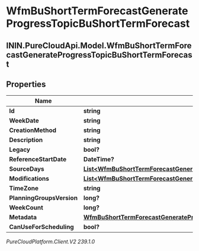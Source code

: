 # WfmBuShortTermForecastGenerateProgressTopicBuShortTermForecast

## ININ.PureCloudApi.Model.WfmBuShortTermForecastGenerateProgressTopicBuShortTermForecast

## Properties

|Name | Type | Description | Notes|
|------------ | ------------- | ------------- | -------------|
| **Id** | **string** |  | [optional] |
| **WeekDate** | **string** |  | [optional] |
| **CreationMethod** | **string** |  | [optional] |
| **Description** | **string** |  | [optional] |
| **Legacy** | **bool?** |  | [optional] |
| **ReferenceStartDate** | **DateTime?** |  | [optional] |
| **SourceDays** | [**List&lt;WfmBuShortTermForecastGenerateProgressTopicForecastSourceDayPointer&gt;**](WfmBuShortTermForecastGenerateProgressTopicForecastSourceDayPointer) |  | [optional] |
| **Modifications** | [**List&lt;WfmBuShortTermForecastGenerateProgressTopicBuForecastModification&gt;**](WfmBuShortTermForecastGenerateProgressTopicBuForecastModification) |  | [optional] |
| **TimeZone** | **string** |  | [optional] |
| **PlanningGroupsVersion** | **long?** |  | [optional] |
| **WeekCount** | **long?** |  | [optional] |
| **Metadata** | [**WfmBuShortTermForecastGenerateProgressTopicWfmVersionedEntityMetadata**](WfmBuShortTermForecastGenerateProgressTopicWfmVersionedEntityMetadata) |  | [optional] |
| **CanUseForScheduling** | **bool?** |  | [optional] |



_PureCloudPlatform.Client.V2 239.1.0_

